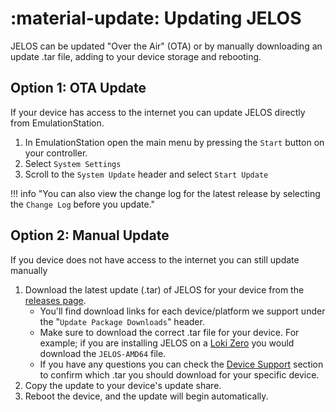 #  :material-update: Updating JELOS

JELOS can be updated "Over the Air" (OTA) or by manually downloading an update .tar file, adding to your device storage and rebooting.

## Option 1: OTA Update

If your device has access to the internet you can update JELOS directly from EmulationStation.

1. In EmulationStation open the main menu by pressing the `Start` button on your controller.
2. Select `System Settings`
3. Scroll to the `System Update` header and select `Start Update`

!!! info "You can also view the change log for the latest release by selecting the `Change Log` before you update."

## Option 2: Manual Update

If you device does not have access to the internet you can still update manually

1. Download the latest update (.tar) of JELOS for your device from the [releases page](https://github.com/JustEnoughLinuxOS/distribution/releases/latest).
	* You'll find download links for each device/platform we support under the "`Update Package Downloads`" header.
    * Make sure to download the correct .tar file for your device.  For example; if you are installing JELOS on a [Loki Zero](../devices/ayn/loki-zero.md) you would download the `JELOS-AMD64` file.
    * If you have any questions you can check the [Device Support](../devices/index.md) section to confirm which .tar you should download for your specific device.
2. Copy the update to your device's update share.
3. Reboot the device, and the update will begin automatically.